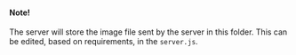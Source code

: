 #### Note!

The server will store the image file sent by the server in this folder. This can be edited, based on requirements, in the `server.js`. 